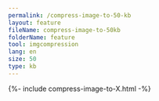 ```yaml
---
permalink: /compress-image-to-50-kb
layout: feature
fileName: compress-image-to-50kb
folderName: feature
tool: imgcompression
lang: en
size: 50
type: kb
---
```


{%- include compress-image-to-X.html -%}
